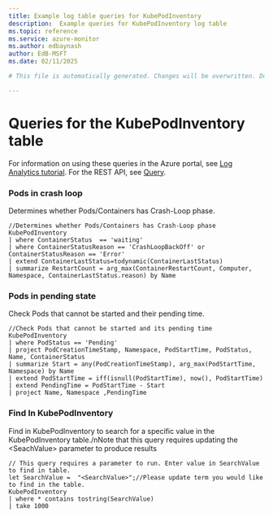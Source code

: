 ```yaml
---
title: Example log table queries for KubePodInventory
description:  Example queries for KubePodInventory log table
ms.topic: reference
ms.service: azure-monitor
ms.author: edbaynash
author: EdB-MSFT
ms.date: 02/11/2025

# This file is automatically generated. Changes will be overwritten. Do not change this file directly. 

---
```


# Queries for the KubePodInventory table

For information on using these queries in the Azure portal, see [Log Analytics tutorial](/azure/azure-monitor/logs/log-analytics-tutorial). For the REST API, see [Query](/rest/api/loganalytics/query).


### Pods in crash loop  


Determines whether Pods/Containers has Crash-Loop phase.  

```query
//Determines whether Pods/Containers has Crash-Loop phase
KubePodInventory
| where ContainerStatus  == 'waiting' 
| where ContainerStatusReason == 'CrashLoopBackOff' or ContainerStatusReason == 'Error'
| extend ContainerLastStatus=todynamic(ContainerLastStatus)
| summarize RestartCount = arg_max(ContainerRestartCount, Computer, Namespace, ContainerLastStatus.reason) by Name
```



### Pods in pending state  


Check Pods that cannot be started and their pending time.  

```query
//Check Pods that cannot be started and its pending time
KubePodInventory
| where PodStatus == 'Pending'
| project PodCreationTimeStamp, Namespace, PodStartTime, PodStatus, Name, ContainerStatus
| summarize Start = any(PodCreationTimeStamp), arg_max(PodStartTime, Namespace) by Name
| extend PodStartTime = iff(isnull(PodStartTime), now(), PodStartTime)
| extend PendingTime = PodStartTime - Start
| project Name, Namespace ,PendingTime
```



### Find In KubePodInventory  


Find in KubePodInventory to search for a specific value in the KubePodInventory table./nNote that this query requires updating the \<SeachValue\> parameter to produce results  

```query
// This query requires a parameter to run. Enter value in SearchValue to find in table.
let SearchValue =  "<SearchValue>";//Please update term you would like to find in the table.
KubePodInventory
| where * contains tostring(SearchValue)
| take 1000
```

